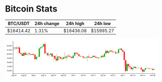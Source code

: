 # Bitcoin Stats

BTC/USDT|24h change|24h high|24h low|
|---|---|---|---|
|$16414.42|1.31%|$16436.08|$15995.27|

<img src="./chart.svg">
